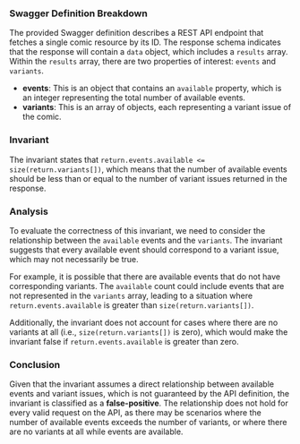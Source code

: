 ### Swagger Definition Breakdown
The provided Swagger definition describes a REST API endpoint that fetches a single comic resource by its ID. The response schema indicates that the response will contain a `data` object, which includes a `results` array. Within the `results` array, there are two properties of interest: `events` and `variants`. 

- **events**: This is an object that contains an `available` property, which is an integer representing the total number of available events.
- **variants**: This is an array of objects, each representing a variant issue of the comic. 

### Invariant
The invariant states that `return.events.available <= size(return.variants[])`, which means that the number of available events should be less than or equal to the number of variant issues returned in the response. 

### Analysis
To evaluate the correctness of this invariant, we need to consider the relationship between the `available` events and the `variants`. The invariant suggests that every available event should correspond to a variant issue, which may not necessarily be true. 

For example, it is possible that there are available events that do not have corresponding variants. The `available` count could include events that are not represented in the `variants` array, leading to a situation where `return.events.available` is greater than `size(return.variants[])`. 

Additionally, the invariant does not account for cases where there are no variants at all (i.e., `size(return.variants[])` is zero), which would make the invariant false if `return.events.available` is greater than zero. 

### Conclusion
Given that the invariant assumes a direct relationship between available events and variant issues, which is not guaranteed by the API definition, the invariant is classified as a **false-positive**. The relationship does not hold for every valid request on the API, as there may be scenarios where the number of available events exceeds the number of variants, or where there are no variants at all while events are available.
